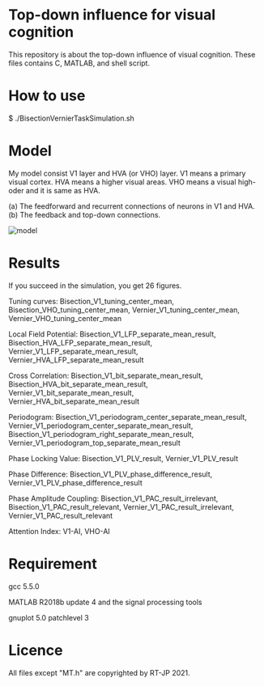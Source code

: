 # Top-down influence for visual cognition
This repository is about the top-down influence of visual cognition. These files contains C, MATLAB, and shell script.

# How to use
$ ./BisectionVernierTaskSimulation.sh

# Model
My model consist V1 layer and HVA (or VHO) layer. V1 means a primary visual cortex. HVA means a higher visual areas. VHO means a visual high-oder and it is same as HVA.

(a) The feedforward and recurrent connections of neurons in V1 and HVA.
(b) The feedback and top-down connections.

![model](https://user-images.githubusercontent.com/81313746/112433746-068d7500-8d86-11eb-8c21-32b6810faab5.jpg)

# Results
If you succeed in the simulation, you get 26 figures. 

Tuning curves: Bisection_V1_tuning_center_mean, Bisection_VHO_tuning_center_mean, Vernier_V1_tuning_center_mean, Vernier_VHO_tuning_center_mean

Local Field Potential: Bisection_V1_LFP_separate_mean_result, Bisection_HVA_LFP_separate_mean_result, Vernier_V1_LFP_separate_mean_result, Vernier_HVA_LFP_separate_mean_result

Cross Correlation: Bisection_V1_bit_separate_mean_result, Bisection_HVA_bit_separate_mean_result, Vernier_V1_bit_separate_mean_result, Vernier_HVA_bit_separate_mean_result

Periodogram: Bisection_V1_periodogram_center_separate_mean_result, Vernier_V1_periodogram_center_separate_mean_result, Bisection_V1_periodogram_right_separate_mean_result, Vernier_V1_periodogram_top_separate_mean_result

Phase Locking Value: Bisection_V1_PLV_result, Vernier_V1_PLV_result

Phase Difference: Bisection_V1_PLV_phase_difference_result, Vernier_V1_PLV_phase_difference_result

Phase Amplitude Coupling: Bisection_V1_PAC_result_irrelevant, Bisection_V1_PAC_result_relevant, Vernier_V1_PAC_result_irrelevant, Vernier_V1_PAC_result_relevant

Attention Index: V1-AI, VHO-AI

# Requirement
gcc 5.5.0

MATLAB R2018b update 4 and the signal processing tools

gnuplot 5.0 patchlevel 3

# Licence
All files except "MT.h" are copyrighted by RT-JP 2021.
